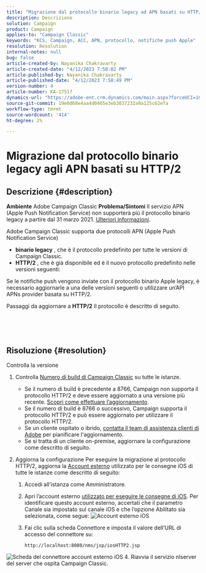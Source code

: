 ```yaml
---
title: "Migrazione dal protocollo binario legacy ad APN basati su HTTP/2"
description: Descrizione
solution: Campaign
product: Campaign
applies-to: "Campaign Classic"
keywords: "KCS, Campaign, ACC, APN, protocollo, notifiche push Apple"
resolution: Resolution
internal-notes: null
bug: false
article-created-by: Nayanika Chakravarty
article-created-date: "4/12/2023 7:58:02 PM"
article-published-by: Nayanika Chakravarty
article-published-date: "4/12/2023 7:58:49 PM"
version-number: 4
article-number: KA-17517
dynamics-url: "https://adobe-ent.crm.dynamics.com/main.aspx?forceUCI=1&pagetype=entityrecord&etn=knowledgearticle&id=3e3bf14f-6cd9-ed11-a7c7-6045bd006b4b"
source-git-commit: 19e0d68e4aa4d0465e3eb3037232a9a125c62efa
workflow-type: tm+mt
source-wordcount: '414'
ht-degree: 2%

---
```


# Migrazione dal protocollo binario legacy agli APN basati su HTTP/2

## Descrizione {#description}

<b>Ambiente</b>
Adobe Campaign Classic
<b>Problema/Sintomi</b>
Il servizio APN (Apple Push Notification Service) non supporterà più il protocollo binario legacy a partire dal 31 marzo 2021. [Ulteriori informazioni](https://developer.apple.com/news/?id=c88acm2b).

Adobe Campaign Classic supporta due protocolli APN (Apple Push Notification Service)

- <b>binario legacy</b> , che è il protocollo predefinito per tutte le versioni di Campaign Classic.
- <b>HTTP/2</b> , che è già disponibile ed è il nuovo protocollo predefinito nelle versioni seguenti:


Se le notifiche push vengono inviate con il protocollo binario Apple legacy, è necessario aggiornarle a una delle versioni seguenti o utilizzare un’API APNs provider basata su HTTP/2.

Passaggi da aggiornare a <b>HTTP/2</b> Il protocollo è descritto di seguito.


<br><br> <br>

## Risoluzione {#resolution}

Controlla la versione
1. Controlla [Numero di build di Campaign Classic](https://experienceleague.adobe.com/docs/campaign-classic/using/getting-started/starting-with-adobe-campaign/launching-adobe-campaign.html?lang=en#getting-your-campaign-version) su tutte le istanze.

   - Se il numero di build è precedente a 8766, Campaign non supporta il protocollo HTTP/2 e deve essere aggiornato a una versione più recente. [Scopri come effettuare l’aggiornamento](https://experienceleague.adobe.com/docs/campaign-classic/using/monitoring-campaign-classic/updating-adobe-campaign/build-upgrade.html?lang=en#performing-a-build-upgrade).
   - Se il numero di build è 8766 o successivo, Campaign supporta il protocollo HTTP/2 e può essere aggiornato per utilizzare il protocollo HTTP/2.
   - Se un cliente ospitato o ibrido, [contatta il team di assistenza clienti di Adobe](https://experienceleague.adobe.com/docs/customer-one/using/home.html?lang=en) per pianificare l&#39;aggiornamento.
   - Se si tratta di un cliente on-premise, aggiornare la configurazione come descritto di seguito.
2. Aggiorna la configurazione Per eseguire la migrazione al protocollo HTTP/2, aggiorna la [Account esterno](https://experienceleague.adobe.com/docs/campaign-classic/using/installing-campaign-classic/accessing-external-database/external-accounts.html?lang=en) utilizzato per le consegne iOS di tutte le istanze come descritto di seguito:

   1. Accedi all’istanza come Amministratore.
   2. Apri l’account esterno [utilizzato per eseguire le consegne di iOS](https://experienceleague.adobe.com/docs/campaign-classic/using/sending-messages/sending-push-notifications/configure-the-mobile-app/configuring-the-mobile-application.html?lang=en). Per identificare questo account esterno, accertati che il parametro Canale sia impostato sul canale iOS e che l’opzione Abilitato sia selezionata, come segue: ![Account esterno iOS](https://helpx.adobe.com/content/dam/help/en/campaign/kb/migrate-to-http2/jcr_content/main-pars/procedure/proc_par/step_1/step_par/image/iOS-ext-account.png "iOS-ext-account")
   3. Fai clic sulla scheda Connettore e imposta il valore dell’URL di accesso del connettore su:

      ```
      http://localhost:8080/nms/jsp/iosHTTP2.jsp
      ```

![Scheda del connettore account esterno iOS](https://helpx.adobe.com/content/dam/help/en/campaign/kb/migrate-to-http2/jcr_content/main-pars/procedure/proc_par/step/step_par/image/iOs-ext-account-connector.png "Connettore iOS-ext-account")
4. Riavvia il servizio nlserver del server che ospita Campaign Classic.

